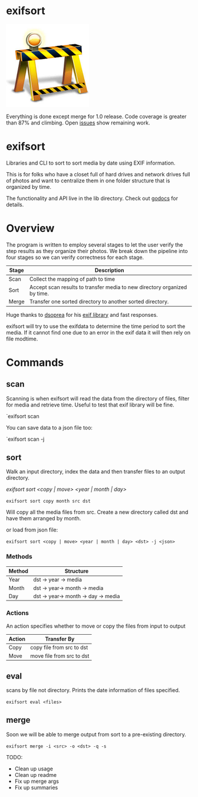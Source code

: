# exifsort

![Under Construction](data/construction.jpg) 

Everything is done except merge for 1.0 release.  Code coverage is greater than 87% and climbing.
Open [issues](https://github.com/matchstick/exifsort/issues) show remaining work.

# exifsort

Libraries and CLI to sort to sort media by date using EXIF information.

This is for folks who have a closet full of hard drives and network drives full
of photos and want to centralize them in one folder structure that is organized
by time.

The functionality and API live in the lib directory. Check out
[godocs](https://godoc.org/github.com/matchstick/exifsort/lib) for details.

# Overview

The program is written to employ several stages to let the user verify the
step results as they organize their photos. We break down the pipeline into
four stages so we can verify correctness for each stage.

| Stage | Description |
|-------|-------------|
| Scan  | Collect the mapping of path to time |
| Sort  | Accept scan results to transfer media to new directory organized by time. |
| Merge | Transfer one sorted directory to another sorted directory. |


Huge thanks to [dsoprea](https://github.com/dsoprea) for his [exif
library](https://github.com/dsoprea/go-exif) and fast responses.

exifsort will try to use the exifdata to determine the time period to sort the
media. If it cannot find one due to an error in the exif data it will then rely
on file modtime.

# Commands

## scan

Scanning is when exifsort will read the data from the directory of files,
filter for media and retrieve time. Useful to test that exif library will be fine.

`exifsort scan <src> 

You can save data to a json file too:

`exifsort scan <src> -j <json file> 

## sort

Walk an input directory, index the data and then transfer files to an output  directory.

*exifsort sort <copy | move> <year | month | day> <src> <dst>*

`exifsort sort copy month src dst`

Will copy all the media files from src. Create a new directory called dst and
have them arranged by month.

or load from json file:

`exifsort sort <copy | move> <year | month | day> <dst> -j <json>`

### Methods

| Method | Structure |
| ------ | --------- |
| Year   | dst -> year -> media |
| Month  | dst -> year-> month -> media |
| Day    | dst -> year-> month -> day -> media |

### Actions

An action specifies whether to move or copy the files from input to output 

| Action | Transfer By |
| ------ | --------- |
| Copy   | copy file from src to dst |
| Move   | move file from src to dst |


## eval

scans by file not directory. Prints the date information of files specified. 

`exifsort eval <files>`

## merge

Soon we will be able to merge output from sort to a pre-existing directory.

`exifsort merge -i <src> -o <dst> -q -s`

TODO:
  * Clean up usage
  * Clean up readme
  * Fix up merge args
  * Fix up summaries
